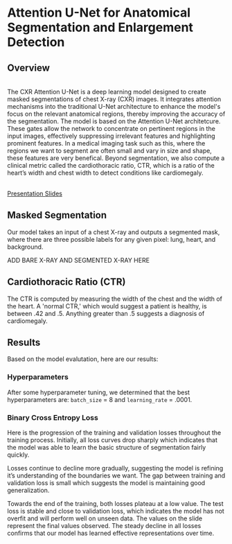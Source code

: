 # Attention U-Net for Anatomical Segmentation and Enlargement Detection

## Overview 
<br> The CXR Attention U-Net is a deep learning model designed to create masked segmentations of chest X-ray (CXR) images. It integrates attention mechanisms into the traditional U-Net architecture to enhance the model's focus on the relevant anatomical regions, thereby improving the accuracy of the segmentation. The model is based on the Attention U-Net architetcure. These gates allow the network to concentrate on pertinent regions in the input images, effectively suppressing irrelevant features and highlighting prominent features. In a medical imaging task such as this, where the regions we want to segment are often small and vary in size and shape, these features are very benefical. Beyond segmentation, we also compute a clinical metric called the cardiothoracic ratio, CTR, which is a ratio of the heart’s width and chest width to detect conditions like cardiomegaly. 

<br> [Presentation Slides](https://docs.google.com/presentation/d/1lrFUmw1toBuzCr4wEwi2cEgJF9aRI2ZorvTLPGRc6zQ/edit?usp=sharing)

## Masked Segmentation 
Our model takes an input of a chest X-ray and outputs a segmented mask, where there are three possible labels for any given pixel: lung, heart, and background. 

ADD BARE X-RAY AND SEGMENTED X-RAY HERE

## Cardiothoracic Ratio (CTR)
The CTR is computed by measuring the width of the chest and the width of the heart. A 'normal CTR,' which would suggest a patient is healthy, is between .42 and .5. Anything greater than .5 suggests a diagnosis of cardiomegaly. 

## Results 
Based on the model evalutation, here are our results:
### Hyperparameters
After some hyperparameter tuning, we determined that the best hyperparameters are: `batch_size` = 8 and `learning_rate` = .0001.
### Binary Cross Entropy Loss
Here is the progression of the training and validation losses throughout the training process. Initially, all loss curves drop sharply which indicates that the model was able to learn the basic structure of segmentation fairly quickly.

Losses continue to decline more gradually, suggesting the model is refining it’s understanding of the boundaries we want. The gap between training and validation loss is small which suggests the model is maintaining good generalization. 

Towards the end of the training, both losses plateau at a low value. The test loss is stable and close to validation loss, which indicates the model has not overfit and will perform well on unseen data. The values on the slide represent the final values observed. The steady decline in all losses confirms that our model has learned effective representations over time.

